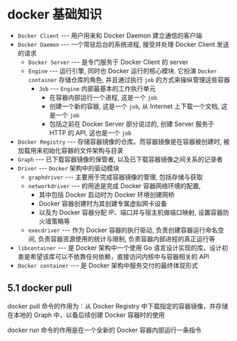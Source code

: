 # docker 基础知识

- `Docker Client` --- 用户用来和 Docker Daemon 建立通信的客户端
- `Docker Daemon` ---  一个常驻后台的系统进程, 接受并处理 Docker Client 发送的请求
  - `Docker Server` ---  是专门服务于 Docker Client 的 server
  - `Engine` --- 运行引擎, 同时也 Docker 运行的核心模块. 它扮演 `Docker container` 存储仓库的角色, 并且通过执行 `job` 的方式来操纵管理这些容器
    - `Job` --- `Engine` 内部最基本的工作执行单元
      - 在容器内部运行一个进程, 这是一个 `job`
      - 创建一个新的容器, 这是一个 `job`, 从 Internet 上下载一个文档, 这是一个 `job`
      - 包括之前在 Docker Server 部分说过的, 创建 Server 服务于 HTTP 的 API, 这也是一个 `job`
- `Docker Registry` --- 存储容器镜像的仓库。而容器镜像是在容器被创建时, 被加载用来初始化容器的文件架构与目录
- `Graph` --- 已下载容器镜像的保管者, 以及已下载容器镜像之间关系的记录者
- `Driver` --- `Docker` 架构中的驱动模块
  - `graphdriver` --- 主要用于完成容器镜像的管理, 包括存储与获取
  - `networkdriver` --- 的用途是完成 Docker 容器网络环境的配置,
    - 其中包括 Docker 启动时为 Docker 环境创建网桥
    - Docker 容器创建时为其创建专属虚拟网卡设备
    - 以及为 Docker 容器分配 IP、端口并与宿主机做端口映射, 设置容器防火墙策略等
  - `execdriver` --- 作为 Docker 容器的执行驱动, 负责创建容器运行命名空间, 负责容器资源使用的统计与限制, 负责容器内部进程的真正运行等
- `libcontainer` --- 是 Docker 架构中一个使用 Go 语言设计实现的库，设计初衷是希望该库可以不依靠任何依赖，直接访问内核中与容器相关的 API
- `Docker container` --- 是 Docker 架构中服务交付的最终体现形式

## 5.1 docker pull

docker pull 命令的作用为：从 Docker Registry 中下载指定的容器镜像，并存储在本地的 Graph 中，以备后续创建 Docker 容器时的使用

docker run 命令的作用是在一个全新的 Docker 容器内部运行一条指令









